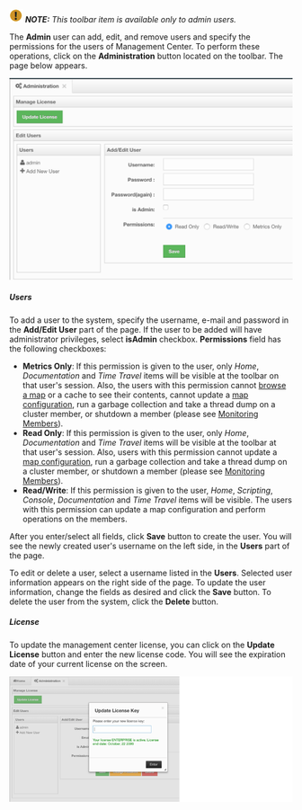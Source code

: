 
![image](../../images/NoteSmall.jpg) ***NOTE:*** *This toolbar item is available only to admin users.*

The **Admin** user can add, edit, and remove users and specify the permissions for the users of Management Center. To perform these operations, click on the **Administration** button located on the toolbar. The page below appears.

![Administration](../../images/Administration.png)

##### Users

To add a user to the system, specify the username, e-mail and password in the **Add/Edit User** part of the page. If the user to be added will have administrator privileges, select **isAdmin** checkbox. **Permissions** field has the following checkboxes:

-	**Metrics Only**: If this permission is given to the user, only *Home*, *Documentation* and *Time Travel* items will be visible at the toolbar on that user's session. Also, the users with this permission cannot [browse a map](06_Managing_Maps.md) or a cache to see their contents, cannot update a [map configuration](06_Managing_Maps.md), run a garbage collection and take a thread dump on a cluster member, or shutdown a member (please see [Monitoring Members](13_Monitoring_Members.md)).
-	**Read Only**: If this permission is given to the user, only *Home*, *Documentation* and *Time Travel* items will be visible at the toolbar at that user's session. Also, users with this permission cannot update a [map configuration](06_Managing_Maps.md), run a garbage collection and take a thread dump on a cluster member, or shutdown a member (please see [Monitoring Members](13_Monitoring_Members.md)).
-	**Read/Write**: If this permission is given to the user, *Home*, *Scripting*, *Console*, *Documentation* and *Time Travel* items will be visible. The users with this permission can update a map configuration and perform operations on the members.

After you enter/select all fields, click **Save** button to create the user. You will see the newly created user's username on the left side, in the **Users** part of the page.

To edit or delete a user, select a username listed in the **Users**. Selected user information appears on the right side of the page. To update the user information, change the fields as desired and click the **Save** button. To delete the user from the system, click the **Delete** button.

##### License

To update the management center license, you can click on the **Update License** button and enter the new license code. You will see the expiration date of your current license on the screen.

![License](../../images/License.png)

